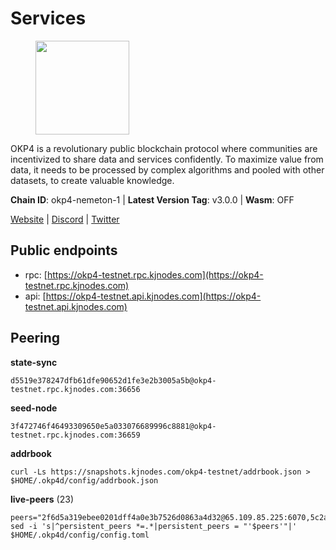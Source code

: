 # Services

<figure><img src="https://raw.githubusercontent.com/kj89/testnet_manuals/main/pingpub/logos/okp4.png" width="150" alt=""><figcaption></figcaption></figure>

OKP4 is a revolutionary public blockchain protocol where communities are incentivized to  share data and services confidently. To maximize value from data, it needs to be processed  by complex algorithms and pooled with other datasets, to create valuable knowledge.

**Chain ID**: okp4-nemeton-1 | **Latest Version Tag**: v3.0.0 | **Wasm**: OFF

[Website](https://okp4.network) | [Discord](https://discord.gg/okp4) | [Twitter](https://twitter.com/OKP4_Protocol)


## Public endpoints

* rpc: [https://okp4-testnet.rpc.kjnodes.com](https://okp4-testnet.rpc.kjnodes.com)
* api: [https://okp4-testnet.api.kjnodes.com](https://okp4-testnet.api.kjnodes.com)

## Peering

**state-sync**

```
d5519e378247dfb61dfe90652d1fe3e2b3005a5b@okp4-testnet.rpc.kjnodes.com:36656
```

**seed-node**

```
3f472746f46493309650e5a033076689996c8881@okp4-testnet.rpc.kjnodes.com:36659
```

**addrbook**
```
curl -Ls https://snapshots.kjnodes.com/okp4-testnet/addrbook.json > $HOME/.okp4d/config/addrbook.json
```

**live-peers** (23)
```
peers="2f6d5a319ebee0201dff4a0e3b7526d0863a4d32@65.109.85.225:6070,5c2a752c9b1952dbed075c56c600c3a79b58c395@95.214.55.232:26996,66a75c374c274733bfa3050277cdb43db3fcee56@147.182.229.52:26656,cd2e7d49cc2f911d7df7c7951d72c96727d1db1d@212.8.240.13:36656,b2c6835ab2300785ca3bdc0e045d8861504a9ff4@185.194.219.96:26656,8cdeb85dada114c959c36bb59ce258c65ae3a09c@88.198.242.163:36656,b0b56d944cf1cc569a1e77e0923e075bad94d755@141.95.145.41:28656,2bfd405e8f0f176428e2127f98b5ec53164ae1f0@142.132.149.118:26656,8a7605d8ae4338de5b7a0d5c70244ce05e377630@85.10.200.221:26656,d1a0ff9bd7ea1ebd06bc7158f3523f5e557328be@163.172.131.169:26656,5ed1edac2d35c91577b34f6002c85927027058b9@95.217.202.49:30656,74349a1cb9479b291866debe2042de8a2e88b850@65.108.233.109:17656,1e48c09a0f78070e90ed49b2e3d59f8fdc188e74@162.55.234.70:55156,854cc8b83a48ba4394c1940b57d0f42ec013e033@38.242.251.204:26656,e755eb8016c2f6f5303b2f8d503d9126d235e80f@138.201.35.56:26656,be9841ace1d71a4c7681918ee39f5e00d8e96a82@213.239.216.252:36656,9d1482bc31fb4578a5c7f7f65c4e0aaf2dfc2336@213.239.215.77:36656,11d2d5cab53f3e10bc8d91c76601d68cce33c82b@144.76.28.163:26656,30092d2717053f1c0813e8354c07c761c9c3ac5c@194.163.161.234:26656,307fb25cd6998d0d5bd1d947571f6043c6bb4069@65.109.31.114:2280,42b1ed3a559cbc09278d360dfccf64866a780104@65.109.27.156:29656,44c4ad482cf8f1d9e7e18968da78bd0349fe853e@5.78.54.193:26656,d4305fcb7b20dc96481a6ae6ae84f281f3413a4e@65.109.37.58:13656"
sed -i 's|^persistent_peers *=.*|persistent_peers = "'$peers'"|' $HOME/.okp4d/config/config.toml
```

